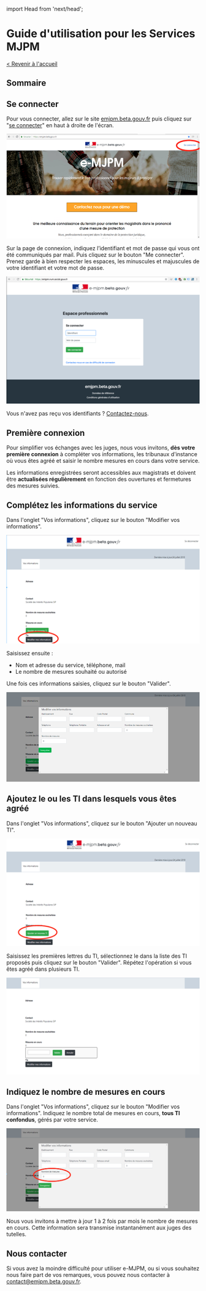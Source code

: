 import Head from 'next/head';

<Head>
 <title>Documentation pour les Services MJPM</title>
</Head>


# Guide d'utilisation pour les Services MJPM

[< Revenir à l'accueil](../)

## Sommaire

## Se connecter

Pour vous connecter, allez sur le site [emjpm.beta.gouv.fr](https://emjpm.beta.gouv.fr/) puis cliquez sur "[se connecter](https://emjpm.num.social.gouv.fr/)" en haut à droite de l'écran.

![homepage](/static/images/homepage.png)


Sur la page de connexion, indiquez l’identifiant et mot de passe qui vous ont été communiqués par mail. Puis cliquez sur le bouton "Me connecter". Prenez garde à bien respecter les espaces, les minuscules et majuscules de votre identifiant et votre mot de passe.

![login](/static/images/login.png)


Vous n'avez pas reçu vos identifiants ? [Contactez-nous](contact@emjpm.beta.gouv.fr).

## Première connexion

Pour simplifier vos échanges avec les juges, nous vous invitons, **dès votre première connexion** à compléter vos informations, les tribunaux d'instance où vous êtes agréé et saisir le nombre mesures en cours dans votre service.

Les informations enregistrées seront accessibles aux magistrats et doivent être **actualisées régulièrement** en fonction des ouvertures et fermetures des mesures suivies.

## Complétez les informations du service

Dans l'onglet "Vos informations", cliquez sur le bouton "Modifier vos informations".

![modifier-informations](/static/images/services/modifier-informations.png)

Saisissez ensuite :
 - Nom et adresse du service, téléphone, mail
 - Le nombre de mesures souhaité ou autorisé
 
Une fois ces informations saisies, cliquez sur le bouton "Valider".

![modifier-informations](/static/images/services/modifier-vos-informations-services.png)


## Ajoutez le ou les TI dans lesquels vous êtes agréé

Dans l'onglet "Vos informations", cliquez sur le bouton "Ajouter un nouveau TI". 

![ajouter-ti](/static/images/services/ajouter-ti.png)

Saisissez les premières lettres du TI, sélectionnez le dans la liste des TI proposés puis cliquez sur le bouton "Valider". Répétez l'opération si vous êtes agréé dans plusieurs TI.

![ajouter-ti-selection](/static/images/services/ajouter-ti-selection.png)


## Indiquez le nombre de mesures en cours

Dans l'onglet "Vos informations", cliquez sur le bouton "Modifier vos informations". Indiquez le nombre total de mesures en cours, **tous TI confondus**, gérés par votre service.

![nombres-mesures](/static/images/services/nombres-mesures.png)

Nous vous invitons à mettre à jour 1 à 2 fois par mois le nombre de mesures en cours. Cette information sera transmise instantanément aux juges des tutelles.


## Nous contacter

Si vous avez la moindre difficulté pour utiliser e-MJPM, ou si vous souhaitez nous faire part de vos remarques, vous pouvez nous contacter à [contact@emjpm.beta.gouv.fr](mailto:contact@emjpm.beta.gouv.fr).
